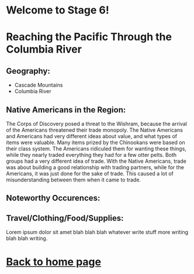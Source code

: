 
# Welcome to Stage 6!


# Reaching the Pacific Through the Columbia River
## Geography:
- Cascade Mountains
- Columbia River

## Native Americans in the Region:
The Corps of Discovery posed a threat to the Wishram, because the arrival of the Americans threatened their trade monopoly. The Native Americans and Americans had very different ideas about value, and what types of items were valuable. Many items prized by the Chinookans were based on their class system. The Americans ridiculed them for wanting these things, while they nearly traded everything they had for a few otter pelts.
Both groups had a very different idea of trade. With the Native Americans, trade was about building a good relationship with trading partners, while for the Americans, it was just done for the sake of trade. This caused a lot of misunderstanding between them when it came to trade.

## Noteworthy Occurences:


## Travel/Clothing/Food/Supplies:
Lorem ipsum dolor sit amet blah blah blah whatever write stuff more writing blah blah writing.









# [Back to home page](README.md)
